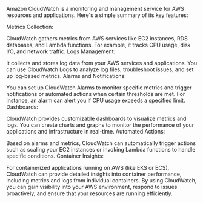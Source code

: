 Amazon CloudWatch is a monitoring and management service for AWS resources and applications. Here's a simple summary of its key features:

Metrics Collection:

CloudWatch gathers metrics from AWS services like EC2 instances, RDS databases, and Lambda functions. For example, it tracks CPU usage, disk I/O, and network traffic.
Logs Management:

It collects and stores log data from your AWS services and applications. You can use CloudWatch Logs to analyze log files, troubleshoot issues, and set up log-based metrics.
Alarms and Notifications:

You can set up CloudWatch Alarms to monitor specific metrics and trigger notifications or automated actions when certain thresholds are met. For instance, an alarm can alert you if CPU usage exceeds a specified limit.
Dashboards:

CloudWatch provides customizable dashboards to visualize metrics and logs. You can create charts and graphs to monitor the performance of your applications and infrastructure in real-time.
Automated Actions:

Based on alarms and metrics, CloudWatch can automatically trigger actions such as scaling your EC2 instances or invoking Lambda functions to handle specific conditions.
Container Insights:

For containerized applications running on AWS (like EKS or ECS), CloudWatch can provide detailed insights into container performance, including metrics and logs from individual containers.
By using CloudWatch, you can gain visibility into your AWS environment, respond to issues proactively, and ensure that your resources are running efficiently.
